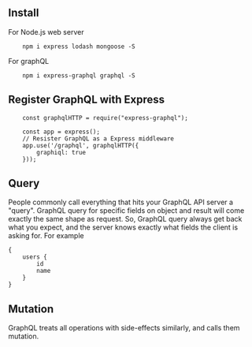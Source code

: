 ## Install
For Node.js web server
```
    npm i express lodash mongoose -S
```
For graphQL
```
    npm i express-graphql graphql -S
```


## Register GraphQL with Express
```
    const graphqlHTTP = require("express-graphql");

    const app = express();
    // Resister GraphQL as a Express middleware
    app.use('/graphql', graphqlHTTP({
        graphiql: true
    }));
```

## Query
People commonly call everything that hits your GraphQL API server a "query".
GraphQL query for specific fields on object and result will come exactly the same shape as request. So, GraphQL query always get back what you expect, and the server knows exactly what fields the client is asking for.
For example
```
{
    users {
        id
        name
    }
}
```


## Mutation
GraphQL treats all operations with side-effects similarly, and calls them mutation.